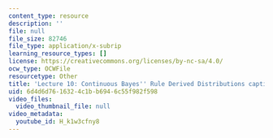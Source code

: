 ```yaml
---
content_type: resource
description: ''
file: null
file_size: 82746
file_type: application/x-subrip
learning_resource_types: []
license: https://creativecommons.org/licenses/by-nc-sa/4.0/
ocw_type: OCWFile
resourcetype: Other
title: 'Lecture 10: Continuous Bayes'' Rule Derived Distributions captions'
uid: 6d4d6d76-1632-4c1b-b694-6c55f982f598
video_files:
  video_thumbnail_file: null
video_metadata:
  youtube_id: H_k1w3cfny8
---
```

